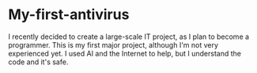 # My-first-antivirus
I recently decided to create a large-scale IT project, as I plan to become a programmer. This is my first major project, although I'm not very experienced yet. I used AI and the Internet to help, but I understand the code and it's safe.
